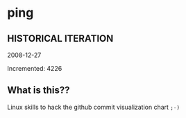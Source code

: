 # ping

## HISTORICAL ITERATION
2008-12-27

Incremented: 4226

## What is this?? 
Linux skills to hack the github commit visualization chart `;-)`
